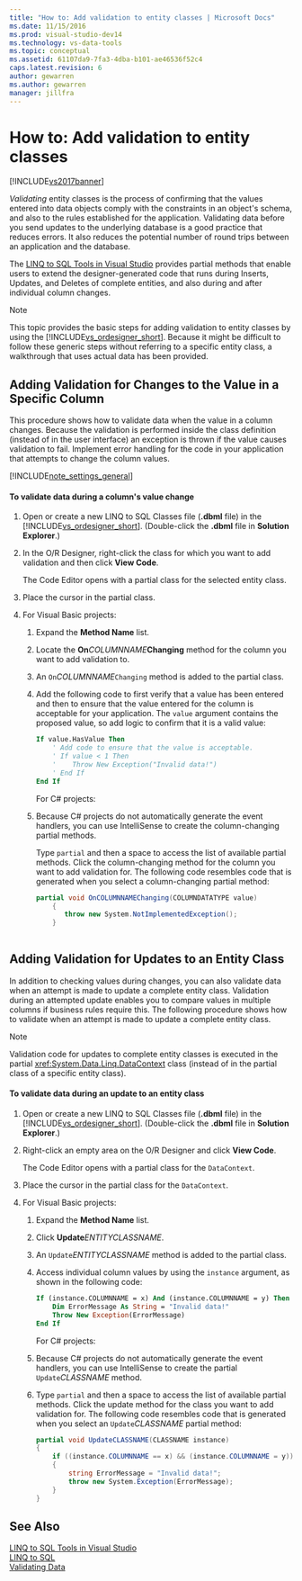 ```yaml
---
title: "How to: Add validation to entity classes | Microsoft Docs"
ms.date: 11/15/2016
ms.prod: visual-studio-dev14
ms.technology: vs-data-tools
ms.topic: conceptual
ms.assetid: 61107da9-7fa3-4dba-b101-ae46536f52c4
caps.latest.revision: 6
author: gewarren
ms.author: gewarren
manager: jillfra
---
```

# How to: Add validation to entity classes
[!INCLUDE[vs2017banner](../includes/vs2017banner.md)]

*Validating* entity classes is the process of confirming that the values entered into data objects comply with the constraints in an object's schema, and also to the rules established for the application. Validating data before you send updates to the underlying database is a good practice that reduces errors. It also reduces the potential number of round trips between an application and the database.  
  
 The [LINQ to SQL Tools in Visual Studio](../data-tools/linq-to-sql-tools-in-visual-studio2.md) provides partial methods that enable users to extend the designer-generated code that runs during Inserts, Updates, and Deletes of complete entities, and also during and after individual column changes.  
  
> [!NOTE]
> This topic provides the basic steps for adding validation to entity classes by using the [!INCLUDE[vs_ordesigner_short](../includes/vs-ordesigner-short-md.md)]. Because it might be difficult to follow these generic steps without referring to a specific entity class, a walkthrough that uses actual data has been provided.  
  
## Adding Validation for Changes to the Value in a Specific Column  
 This procedure shows how to validate data when the value in a column changes. Because the validation is performed inside the class definition (instead of in the user interface) an exception is thrown if the value causes validation to fail. Implement error handling for the code in your application that attempts to change the column values.  
  
 [!INCLUDE[note_settings_general](../includes/note-settings-general-md.md)]  
  
#### To validate data during a column's value change  
  
1. Open or create a new LINQ to SQL Classes file (**.dbml** file) in the [!INCLUDE[vs_ordesigner_short](../includes/vs-ordesigner-short-md.md)]. (Double-click the **.dbml** file in **Solution Explorer**.)  
  
2. In the O/R Designer, right-click the class for which you want to add validation and then click **View Code**.  
  
    The Code Editor opens with a partial class for the selected entity class.  
  
3. Place the cursor in the partial class.  
  
4. For Visual Basic projects:  
  
   1. Expand the **Method Name** list.  
  
   2. Locate the **On**_COLUMNNAME_**Changing** method for the column you want to add validation to.  
  
   3. An `On`*COLUMNNAME*`Changing` method is added to the partial class.  
  
   4. Add the following code to first verify that a value has been entered and then to ensure that the value entered for the column is acceptable for your application. The `value` argument contains the proposed value, so add logic to confirm that it is a valid value:  
  
      ```vb  
      If value.HasValue Then  
          ' Add code to ensure that the value is acceptable.  
          ' If value < 1 Then  
          '    Throw New Exception("Invalid data!")  
          ' End If  
      End If  
      ```  
  
      For C# projects:  
  
   5. Because C# projects do not automatically generate the event handlers, you can use IntelliSense to create the column-changing partial methods.  
  
       Type `partial` and then a space to access the list of available partial methods. Click the column-changing method for the column you want to add validation for. The following code resembles code that is generated when you select a column-changing partial method:  
  
      ```csharp  
      partial void OnCOLUMNNAMEChanging(COLUMNDATATYPE value)  
          {  
             throw new System.NotImplementedException();  
          }  
  
      ```  
  
## Adding Validation for Updates to an Entity Class  
 In addition to checking values during changes, you can also validate data when an attempt is made to update a complete entity class. Validation during an attempted update enables you to compare values in multiple columns if business rules require this. The following procedure shows how to validate when an attempt is made to update a complete entity class.  
  
> [!NOTE]
> Validation code for updates to complete entity classes is executed in the partial <xref:System.Data.Linq.DataContext> class (instead of in the partial class of a specific entity class).  
  
#### To validate data during an update to an entity class  
  
1. Open or create a new LINQ to SQL Classes file (**.dbml** file) in the [!INCLUDE[vs_ordesigner_short](../includes/vs-ordesigner-short-md.md)]. (Double-click the **.dbml** file in **Solution Explorer**.)  
  
2. Right-click an empty area on the O/R Designer and click **View Code**.  
  
    The Code Editor opens with a partial class for the `DataContext`.  
  
3. Place the cursor in the partial class for the `DataContext`.  
  
4. For Visual Basic projects:  
  
   1. Expand the **Method Name** list.  
  
   2. Click **Update**_ENTITYCLASSNAME_.  
  
   3. An `Update`*ENTITYCLASSNAME* method is added to the partial class.  
  
   4. Access individual column values by using the `instance` argument, as shown in the following code:  
  
      ```vb  
      If (instance.COLUMNNAME = x) And (instance.COLUMNNAME = y) Then  
          Dim ErrorMessage As String = "Invalid data!"  
          Throw New Exception(ErrorMessage)  
      End If  
      ```  
  
      For C# projects:  
  
   5. Because C# projects do not automatically generate the event handlers, you can use IntelliSense to create the partial `Update`*CLASSNAME* method.  
  
   6. Type `partial` and then a space to access the list of available partial methods. Click the update method for the class you want to add validation for. The following code resembles code that is generated when you select an `Update`*CLASSNAME* partial method:  
  
      ```csharp  
      partial void UpdateCLASSNAME(CLASSNAME instance)  
      {  
          if ((instance.COLUMNNAME == x) && (instance.COLUMNNAME = y))  
          {  
              string ErrorMessage = "Invalid data!";  
              throw new System.Exception(ErrorMessage);  
          }  
      }  
      ```  
  
## See Also  
 [LINQ to SQL Tools in Visual Studio](../data-tools/linq-to-sql-tools-in-visual-studio2.md)   
 [LINQ to SQL](https://msdn.microsoft.com/library/73d13345-eece-471a-af40-4cc7a2f11655)   
 [Validating Data](https://msdn.microsoft.com/library/b3a9ee4e-5d4d-4411-9c56-c811f2b4ee7e)
